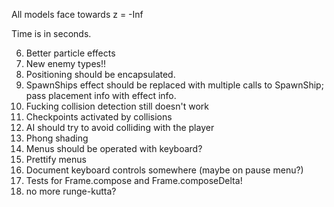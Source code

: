All models face towards z = -Inf

Time is in seconds.


6. Better particle effects
7. New enemy types!!
8. Positioning should be encapsulated.
9. SpawnShips effect should be replaced with multiple calls to SpawnShip; pass placement info with effect info.
10. Fucking collision detection still doesn't work
12. Checkpoints activated by collisions
16. AI should try to avoid colliding with the player
18. Phong shading
19. Menus should be operated with keyboard?
20. Prettify menus
21. Document keyboard controls somewhere (maybe on pause menu?)
22. Tests for Frame.compose and Frame.composeDelta!
23. no more runge-kutta?